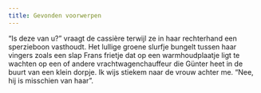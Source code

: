 ```yaml
---
title: Gevonden voorwerpen
---
```

“Is deze van u?” vraagt de cassière terwijl ze in haar rechterhand een sperzieboon vasthoudt. Het lullige groene slurfje bungelt tussen haar vingers zoals een slap Frans frietje dat op een warmhoudplaatje ligt te wachten op een of andere vrachtwagenchauffeur die Günter heet in de buurt van een klein dorpje. Ik wijs stiekem naar de vrouw achter me. “Nee, hij is misschien van haar”.

